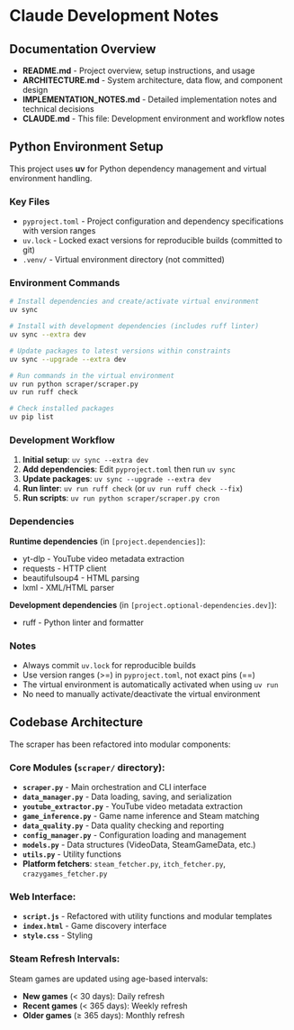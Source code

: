 # Claude Development Notes

## Documentation Overview

- **README.md** - Project overview, setup instructions, and usage
- **ARCHITECTURE.md** - System architecture, data flow, and component design  
- **IMPLEMENTATION_NOTES.md** - Detailed implementation notes and technical decisions
- **CLAUDE.md** - This file: Development environment and workflow notes

## Python Environment Setup

This project uses **uv** for Python dependency management and virtual environment handling.

### Key Files
- `pyproject.toml` - Project configuration and dependency specifications with version ranges
- `uv.lock` - Locked exact versions for reproducible builds (committed to git)
- `.venv/` - Virtual environment directory (not committed)

### Environment Commands

```bash
# Install dependencies and create/activate virtual environment
uv sync

# Install with development dependencies (includes ruff linter)
uv sync --extra dev

# Update packages to latest versions within constraints
uv sync --upgrade --extra dev

# Run commands in the virtual environment
uv run python scraper/scraper.py
uv run ruff check

# Check installed packages
uv pip list
```

### Development Workflow

1. **Initial setup**: `uv sync --extra dev`
2. **Add dependencies**: Edit `pyproject.toml` then run `uv sync`
3. **Update packages**: `uv sync --upgrade --extra dev`
4. **Run linter**: `uv run ruff check` (or `uv run ruff check --fix`)
5. **Run scripts**: `uv run python scraper/scraper.py cron`

### Dependencies

**Runtime dependencies** (in `[project.dependencies]`):
- yt-dlp - YouTube video metadata extraction
- requests - HTTP client
- beautifulsoup4 - HTML parsing
- lxml - XML/HTML parser

**Development dependencies** (in `[project.optional-dependencies.dev]`):
- ruff - Python linter and formatter

### Notes
- Always commit `uv.lock` for reproducible builds
- Use version ranges (>=) in `pyproject.toml`, not exact pins (==)
- The virtual environment is automatically activated when using `uv run`
- No need to manually activate/deactivate the virtual environment

## Codebase Architecture

The scraper has been refactored into modular components:

### Core Modules (`scraper/` directory):
- **`scraper.py`** - Main orchestration and CLI interface
- **`data_manager.py`** - Data loading, saving, and serialization
- **`youtube_extractor.py`** - YouTube video metadata extraction
- **`game_inference.py`** - Game name inference and Steam matching
- **`data_quality.py`** - Data quality checking and reporting
- **`config_manager.py`** - Configuration loading and management
- **`models.py`** - Data structures (VideoData, SteamGameData, etc.)
- **`utils.py`** - Utility functions
- **Platform fetchers**: `steam_fetcher.py`, `itch_fetcher.py`, `crazygames_fetcher.py`

### Web Interface:
- **`script.js`** - Refactored with utility functions and modular templates
- **`index.html`** - Game discovery interface
- **`style.css`** - Styling

### Steam Refresh Intervals:
Steam games are updated using age-based intervals:
- **New games** (< 30 days): Daily refresh
- **Recent games** (< 365 days): Weekly refresh  
- **Older games** (≥ 365 days): Monthly refresh